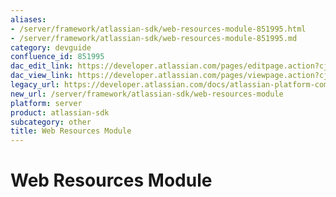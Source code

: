 ```yaml
---
aliases:
- /server/framework/atlassian-sdk/web-resources-module-851995.html
- /server/framework/atlassian-sdk/web-resources-module-851995.md
category: devguide
confluence_id: 851995
dac_edit_link: https://developer.atlassian.com/pages/editpage.action?cjm=wozere&pageId=851995
dac_view_link: https://developer.atlassian.com/pages/viewpage.action?cjm=wozere&pageId=851995
legacy_url: https://developer.atlassian.com/docs/atlassian-platform-common-components/plugin-framework/embedding-the-plugin-framework/using-the-built-in-plugin-modules/web-resources-module
new_url: /server/framework/atlassian-sdk/web-resources-module
platform: server
product: atlassian-sdk
subcategory: other
title: Web Resources Module
---
```

# Web Resources Module












